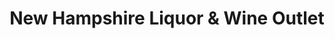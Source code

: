 ---
title: "New Hampshire Liquor & Wine Outlet"
url: /manchester/new-hampshire-liquor-und-wine-outlet/
shop: Spirituosen
---